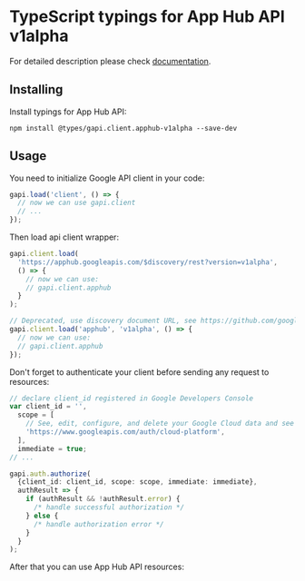 # TypeScript typings for App Hub API v1alpha

For detailed description please check [documentation](https://cloud.google.com/app-hub/docs/).

## Installing

Install typings for App Hub API:

```
npm install @types/gapi.client.apphub-v1alpha --save-dev
```

## Usage

You need to initialize Google API client in your code:

```typescript
gapi.load('client', () => {
  // now we can use gapi.client
  // ...
});
```

Then load api client wrapper:

```typescript
gapi.client.load(
  'https://apphub.googleapis.com/$discovery/rest?version=v1alpha',
  () => {
    // now we can use:
    // gapi.client.apphub
  }
);
```

```typescript
// Deprecated, use discovery document URL, see https://github.com/google/google-api-javascript-client/blob/master/docs/reference.md#----gapiclientloadname----version----callback--
gapi.client.load('apphub', 'v1alpha', () => {
  // now we can use:
  // gapi.client.apphub
});
```

Don't forget to authenticate your client before sending any request to resources:

```typescript
// declare client_id registered in Google Developers Console
var client_id = '',
  scope = [
    // See, edit, configure, and delete your Google Cloud data and see the email address for your Google Account.
    'https://www.googleapis.com/auth/cloud-platform',
  ],
  immediate = true;
// ...

gapi.auth.authorize(
  {client_id: client_id, scope: scope, immediate: immediate},
  authResult => {
    if (authResult && !authResult.error) {
      /* handle successful authorization */
    } else {
      /* handle authorization error */
    }
  }
);
```

After that you can use App Hub API resources: <!-- TODO: make this work for multiple namespaces -->

```typescript

```
